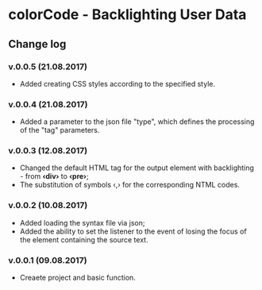 # **colorCode** - Backlighting User Data
## Change log

### v.0.0.5 (21.08.2017)
* Added creating CSS styles according to the specified style.

### v.0.0.4 (21.08.2017)
* Added a parameter to the json file "type", which defines the processing of the "tag" parameters.

### v.0.0.3 (12.08.2017)
* Changed the default HTML tag for the output element with backlighting - from **&#8249;div&#8250;** to **&#8249;pre&#8250;**;
* The substitution of symbols &#8249;,&#8250; for the corresponding NTML codes.

### v.0.0.2 (10.08.2017)
* Added loading the syntax file via json;
* Added the ability to set the listener to the event of losing the focus of the element containing the source text.

### v.0.0.1 (09.08.2017)
* Creaete project and basic function.
